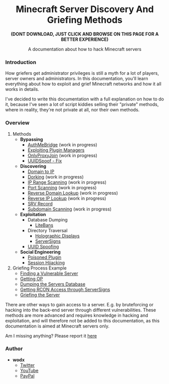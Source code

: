 <h1 align="center">Minecraft Server Discovery And Griefing Methods</h1>
<b><p align="center">(DONT DOWNLOAD, JUST CLICK AND BROWSE ON THIS PAGE FOR A BETTER EXPERIENCE)</p></b>
<p align="center">A documentation about how to hack Minecraft servers</p>

### Introduction
How griefers get administrator privileges is still a myth for a lot of players, server owners and administrators. In this documentation, you'll learn everything about how to exploit and grief Minecraft networks and how it all works in details.

I've decided to write this documentation with a full explanation on how to do it, because I've seen a lot of script kiddies selling their "private" methods, where in reality, they're not private at all, nor their own methods.

### Overview
1. Methods
    - **Bypassing**
        - [AuthMeBridge](Bypassing/AuthMeBridge.md) (work in progress)
        - [Exploiting Plugin Managers](Bypassing/Exploiting%20Plugin%20Managers.md)
        - [OnlyProxyJoin](Bypassing/OnlyProxyJoin.md) (work in progress)
        - [UUIDSpoof - Fix](Bypassing/UUIDSpoof%20-%20Fix.md)
    - **Discovering**
        - [Domain to IP](Discovering/Domain%20to%20IP.md)
        - [Dorking](Discovering/Dorking.md) (work in progress)
        - [IP Range Scanning](Discovering/IP%20Range%20Scanning.md) (work in progress)
        - [Port Scanning](Discovering/Port%20Scanning.md) (work in progress)
        - [Reverse Domain Lookup](Discovering/Reverse%20Domain%20Lookup.md) (work in progress)
        - [Reverse IP Lookup](Discovering/Reverse%20IP%20Lookup.md) (work in progress)
        - [SRV Record](Discovering/SRV%20Record.md)
        - [Subdomain Scanning](Discovering/Subdomain%20Scanning.md) (work in progress)
    - **Exploitation**
        - Database Dumping
            - [LiteBans](Exploitation/Database%20Dumping/LiteBans.md)
        - Directory Traversal
            - [Holographic Displays](Exploitation/Directory%20Traversal/Holographic%20Displays.md)
            - [ServerSigns](Exploitation/Directory%20Traversal/ServerSigns.md)
        - [UUID Spoofing](Exploitation/UUID%20Spoofing.md)
    - **Social Engineering**
        - [Poisoned Plugin](Social%20Engineering/Poisoned%20Plugin.md)
        - [Session Hijacking](Social%20Engineering/Session%20Hijacking.md)
2. Griefing Process Example
    - [Finding a Vulnerable Server]()
    - [Getting OP]()
    - [Dumping the Servers Database]()
    - [Getting RCON Access through ServerSigns]()
    - [Griefing the Server]()

There are other ways to gain access to a server. E.g. by bruteforcing or hacking into the back-end server through different vulnerabilities. These methods are more advanced and requires knowledge in hacking and exploitation, and will therefore not be added to this documentation, as this documentation is aimed at Minecraft servers only.

Am I missing anything? Please report it [here](Griefing-Methods/issues/new)

### Author
- **wodx**
    - [Twitter](https://twitter.com/wodxgod)
    - [YouTube](https://youtube.com/wodxgod)
    - [PayPal](https://www.paypal.com/paypalme2/wodx)